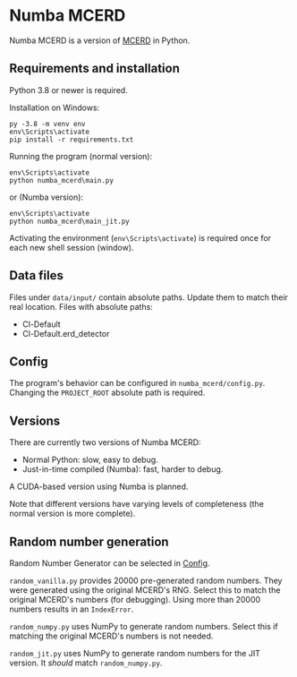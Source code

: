# Numba MCERD

Numba MCERD is a version of [MCERD](https://github.com/JYU-IBA/mcerd) in Python.

## Requirements and installation

Python 3.8 or newer is required.

Installation on Windows:

```
py -3.8 -m venv env
env\Scripts\activate
pip install -r requirements.txt
```

Running the program (normal version):

```
env\Scripts\activate
python numba_mcerd\main.py
```

or (Numba version):

```
env\Scripts\activate
python numba_mcerd\main_jit.py 
```

Activating the environment (`env\Scripts\activate`) is required once for each new shell session (window).

## Data files

Files under `data/input/` contain absolute paths. Update them to match their real location. Files with absolute paths:
- Cl-Default
- Cl-Default.erd_detector

## Config

The program's behavior can be configured in `numba_mcerd/config.py`. Changing the `PROJECT_ROOT` absolute path is required.

## Versions

There are currently two versions of Numba MCERD:

- Normal Python: slow, easy to debug.
- Just-in-time compiled (Numba): fast, harder to debug.

A CUDA-based version using Numba is planned.

Note that different versions have varying levels of completeness (the normal version is more complete).

## Random number generation

Random Number Generator can be selected in [Config](#Config).

`random_vanilla.py` provides 20000 pre-generated random numbers. They were generated using the original MCERD's RNG. Select this to match the original MCERD's numbers (for debugging). Using more than 20000 numbers results in an `IndexError`.

`random_numpy.py` uses NumPy to generate random numbers. Select this if matching the original MCERD's numbers is not needed.

`random_jit.py` uses NumPy to generate random numbers for the JIT version. It *should* match `random_numpy.py`.

